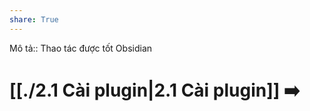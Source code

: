 ```yaml
---
share: True
---
```

Mô tả:: Thao tác được tốt Obsidian
# [[./2.1 Cài plugin|2.1 Cài plugin]] ➡️
